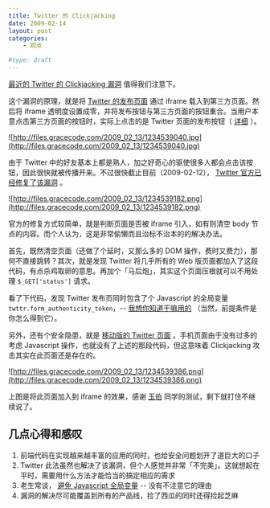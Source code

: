 ```yaml
---
title: Twitter 的 Clickjacking
date: 2009-02-14
layout: post
categories:
    - 观点

#type: draft
---
```


[最近的 Twitter 的 Clickjacking 漏洞](http://ajaxian.com/archives/if-a-button-says-dont-click-dont-twitter-being-flooded-by-clickjacking-spam) 值得我们注意下。

这个漏洞的原理，就是将  [Twitter 的发布页面](http://twitter.com/home) 通过 iframe 载入到第三方页面。然后将 iframe 透明度设置成零，并将发布按钮与第三方页面的按钮重合。当用户本意点击第三方页面的按钮时，实际上点击的是 Twitter 页面的发布按钮（ [详细](http://softwareas.com/explaining-the-dont-click-clickjacking-tweetbomb) ）。

![http://files.gracecode.com/2009_02_13/1234539040.jpg](http://files.gracecode.com/2009_02_13/1234539040.jpg)

由于 Twitter 中的好友基本上都是熟人，加之好奇心的驱使很多人都会点击该按钮，因此很快就被传播开来。不过很快截止目前（2009-02-12）， [Twitter 官方已经修复了该漏洞](http://blog.twitter.com/2009/02/clickjacking-blocked.html) 。

![http://files.gracecode.com/2009_02_13/1234539182.png](http://files.gracecode.com/2009_02_13/1234539182.png)

官方的修复方式较简单，就是判断页面是否被 iframe 引入，如有则清空 body 节点的内容。而个人认为，这是非常偷懒而且治标不治本的的解决办法。

首先，既然清空页面（还做了个延时，又那么多的 DOM 操作，费时又费力），那何不直接跳转？其次，就是发现 Twitter 将几乎所有的 Web 版页面都加入了这段代码，有点杀鸡取卵的意思。再加个「马后炮」，其实这个页面压根就可以不用处理 `$_GET['status']` 请求。

看了下代码，发现 Twitter 发布页同时包含了个 Javascript 的全局变量 `twttr.form_authenticity_token`，--  [我想你知道干嘛用的]({{site.urls}}/posts/2821/) （当然，前提条件是你怎么得到它）。

另外，还有个安全隐患，就是 [移动版的 Twitter 页面](http://m.twitter.com/home) 。手机页面由于没有过多的考虑 Javascript 操作，也就没有了上述的那段代码，但这意味着 Clickjacking 攻击其实在此页面还是存在的。

![http://files.gracecode.com/2009_02_13/1234539386.png](http://files.gracecode.com/2009_02_13/1234539386.png)

上图是将此页面加入到 iframe 的效果，感谢  [玉伯](http://lifesinger.org)  同学的测试，剩下就打住不继续说了。


## 几点心得和感叹

1. 前端代码在实现越来越丰富的应用的同时，也给安全问题划开了道巨大的口子
2. Twitter 此法虽然也解决了该漏洞，但个人感觉并非常「不完美」。这就想起在平时，需要用什么方法才能恰当的搞定相应的需求
3. 老生常谈， [避免 Javascript 全局变量]({{site.urls}}/posts/2755/)  -- 没有不注意它的理由
4. 漏洞的解决尽可能覆盖到所有的产品线，捡了西瓜的同时还得捡起芝麻
